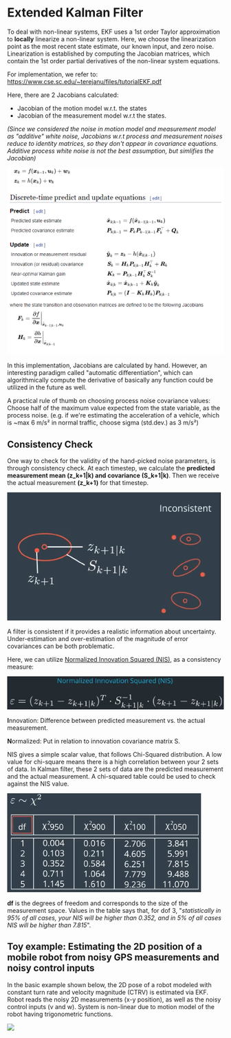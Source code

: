 # Extended Kalman Filter
To deal with non-linear systems, EKF uses a 1st order Taylor approximation to **locally** linearize a non-linear system.
Here, we choose the linearization point as the most recent state estimate, our known input, and zero noise. 
Linearization is established by computing the Jacobian matrices, which contain the 1st order partial derivatives of the non-linear system equations.

For implementation, we refer to: https://www.cse.sc.edu/~terejanu/files/tutorialEKF.pdf

Here, there are 2 Jacobians calculated: 
- Jacobian of the motion model w.r.t. the states
- Jacobian of the measurement model w.r.t the states.

*(Since we considered the noise in motion model and measurement model as "additive" white noise, Jacobians
w.r.t process and measurement noises reduce to identity matrices, so they don't appear in covariance equations. Additive process white noise is not the best assumption, but simlifies the Jacobian)*

![](/ExtendedKalmanFilter/resources/ekf_overview.png)


In this implementation, Jacobians are calculated by hand. However, an interesting paradigm called "automatic differentiation", which can algorithmically
compute the derivative of basically any function could be utilized in the future as well.

A practical rule of thumb on choosing process noise covariance values: Choose half of the maximum value expected from the state variable, as the process noise. (e.g. if we're estimating the acceleration of a vehicle, which is ~max 6 m/s² in normal traffic, choose sigma (std.dev.) as 3 m/s²)

## Consistency Check
One way to check for the validity of the hand-picked noise parameters, is through consistency check.
At each timestep, we calculate the **predicted measurement mean (z_k+1|k) and covariance (S_k+1|k)**. Then we receive the actual measurement **(z_k+1)** for that timestep.

![](/ExtendedKalmanFilter/resources/consistency_pic.png)

A filter is consistent if it provides a realistic information about uncertainty. Under-estimation and over-estimation of the magnitude of error covariances can be both problematic. 

Here, we can utilize <ins>Normalized Innovation Squared (NIS)</ins>, as a consistency measure:

![](/ExtendedKalmanFilter/resources/NIS.png)

**I**nnovation: Difference between predicted measurement vs. the actual measurement.

**N**ormalized: Put in relation to innovation covariance matrix S.

NIS gives a simple scalar value, that follows Chi-Squared distribution. A low value for chi-square means there is a high correlation between your 2 sets of data. In Kalman filter, these 2 sets of data are the predicted measurement and the actual measurement. A chi-squared table could be used to check against the NIS value.

![](/ExtendedKalmanFilter/resources/chi_squared_table.png)

**df** is the degrees of freedom and corresponds to the size of the measurement space. Values in the table says that, for dof 3, "*statistically in 95% of all cases, your NIS will be higher than 0.352, and in 5% of all cases NIS will be higher than 7.815*".   

## Toy example: Estimating the 2D position of a mobile robot from noisy GPS measurements and noisy control inputs
In the basic example shown below, the 2D pose of a robot modeled with constant turn rate and velocity magnitude (CTRV) is estimated via EKF. Robot reads the noisy 2D measurements (x-y position), 
as well as the noisy control inputs (v and w). System is non-linear due to motion model of the robot having trigonometric functions.

![](/ExtendedKalmanFilter/resources/ekf.gif)